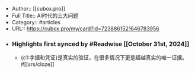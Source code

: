 - Author:: [[cubox.pro]]
- Full Title:: AI时代的三大问题
- Category:: #articles
- URL:: https://cubox.pro/my/card?id=7238861521646783956
- ### Highlights first synced by #Readwise [[October 31st, 2024]]
    - {c1:字据和凭证}是真实的验证，在很多情况下更是超越真实的唯一证据。#[[srs/cloze]]
